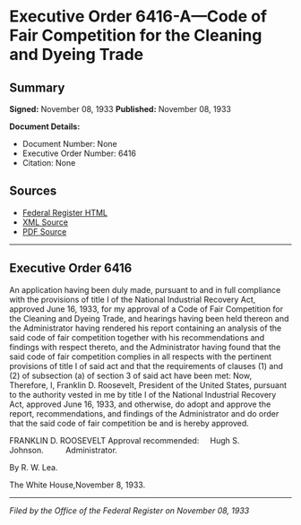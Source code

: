 # Executive Order 6416-A—Code of Fair Competition for the Cleaning and Dyeing Trade

## Summary

**Signed:** November 08, 1933
**Published:** November 08, 1933

**Document Details:**
- Document Number: None
- Executive Order Number: 6416
- Citation: None

## Sources
- [Federal Register HTML](https://www.presidency.ucsb.edu/documents/executive-order-6416-code-fair-competition-for-the-cleaning-and-dyeing-trade)
- [XML Source](None)
- [PDF Source](None)

---

## Executive Order 6416

An application having been duly made, pursuant to and in full compliance with the provisions of title I of the National Industrial Recovery Act, approved June 16, 1933, for my approval of a Code of Fair Competition for the Cleaning and Dyeing Trade, and hearings having been held thereon and the Administrator having rendered his report containing an analysis of the said code of fair competition together with his recommendations and findings with respect thereto, and the Administrator having found that the said code of fair competition complies in all respects with the pertinent provisions of title I of said act and that the requirements of clauses (1) and (2) of subsection (a) of section 3 of said act have been met:
Now, Therefore, I, Franklin D. Roosevelt, President of the United States, pursuant to the authority vested in me by title I of the National Industrial Recovery Act, approved June 16, 1933, and otherwise, do adopt and approve the report, recommendations, and findings of the Administrator and do order that the said code of fair competition be and is hereby approved.

FRANKLIN D. ROOSEVELT
Approval recommended:     Hugh S. Johnson.          Administrator.

By R. W. Lea.

The White House,November 8, 1933.

---

*Filed by the Office of the Federal Register on November 08, 1933*
